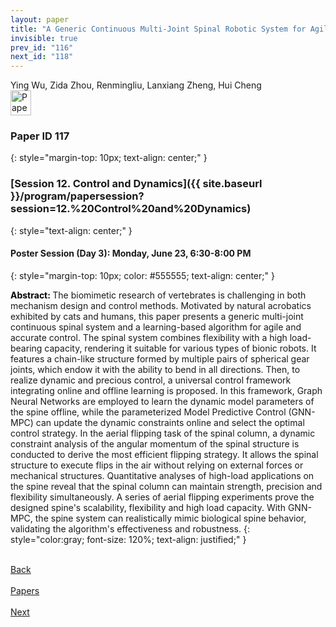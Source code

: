 ```yaml
---
layout: paper
title: "A Generic Continuous Multi-Joint Spinal Robotic System for Agile and Accurate Behaviors with GNN-MPC method"
invisible: true
prev_id: "116"
next_id: "118"
---
```

<div class="paper-authors">
  <div class="paper-author-box">
    <div class="paper-author-name">Ying Wu, Zida Zhou, Renmingliu, Lanxiang Zheng, Hui Cheng</div>
    <div class="paper-author-uni"></div>
  </div>
</div>

<div class="paper-pdf">
  <div>
    <a href="https://www.roboticsproceedings.org/rss21/p117.pdf" title="Download PDF" target="_blank">
      <img src="{{ site.baseurl }}/images/paper_link_cardinal_red.png" alt="Paper PDF" width="33" height="40" />
    </a>
  </div>
</div>

### Paper ID 117
{: style="margin-top: 10px; text-align: center;" }

### [Session 12. Control and Dynamics]({{ site.baseurl }}/program/papersession?session=12.%20Control%20and%20Dynamics)
{: style="text-align: center;" }

#### Poster Session (Day 3): Monday, June 23, 6:30-8:00 PM
{: style="margin-top: 10px; color: #555555; text-align: center;" }

<b style="color: black;">Abstract: </b>The biomimetic research of vertebrates is challenging in both mechanism design and control methods. Motivated by natural acrobatics exhibited by cats and humans, this paper presents a generic multi-joint continuous spinal system and a learning-based algorithm for agile and accurate control. The spinal system combines flexibility with a high load-bearing capacity, rendering it suitable for various types of bionic robots. It features a chain-like structure formed by multiple pairs of spherical gear joints, which endow it with the ability to bend in all directions. Then, to realize dynamic and precious control, a universal control framework integrating online and offline learning is proposed. In this framework, Graph Neural Networks are employed to learn the dynamic model parameters of the spine offline, while the parameterized Model Predictive Control (GNN-MPC) can update the dynamic constraints online and select the optimal control strategy. In the aerial flipping task of the spinal column, a dynamic constraint analysis of the angular momentum of the spinal structure is conducted to derive the most efficient flipping strategy. It allows the spinal structure to execute flips in the air without relying on external forces or mechanical structures. Quantitative analyses of high-load applications on the spine reveal that the spinal column can maintain strength, precision and flexibility simultaneously. A series of aerial flipping experiments prove the designed spine's scalability, flexibility and high load capacity. With GNN-MPC, the spine system can realistically mimic biological spine behavior, validating the algorithm's effectiveness and robustness.
{: style="color:gray; font-size: 120%; text-align: justified;" }

<div class="paper-menu">
  <div class="paper-menu-inner">
    <a href="{{ site.baseurl }}/program/papers/116/" title="Previous Paper">
            <div class="paper-menu-icon">
                <i class="fa fa-chevron-left"></i><br>
                <span class="paper-menu-label">Back</span>
            </div>
        </a>
    <a href="{{ site.baseurl }}/program/papers" title="All Papers">
      <div class="paper-menu-icon">
        <i class="fa fa-list"></i><br>
        <span class="paper-menu-label">Papers</span>
      </div>
    </a>
    <a href="{{ site.baseurl }}/program/papers/118/" title="Next Paper">
            <div class="paper-menu-icon">
                <i class="fa fa-chevron-right"></i><br>
                <span class="paper-menu-label">Next</span>
            </div>
        </a>
  </div>
</div>
